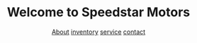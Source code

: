 <DOCTYPE html>
<html lang="en">
<head>
  <title>Speedstar Motors</title>
</head>
<header>
  <h1>Welcome to Speedstar Motors</h1>
<nav>
  <a href="about">About</a>
  <a href="inventory">inventory</a>
  <a href="services">service</a>
  <a href="contact">contact</a>
</nav>
</header>
